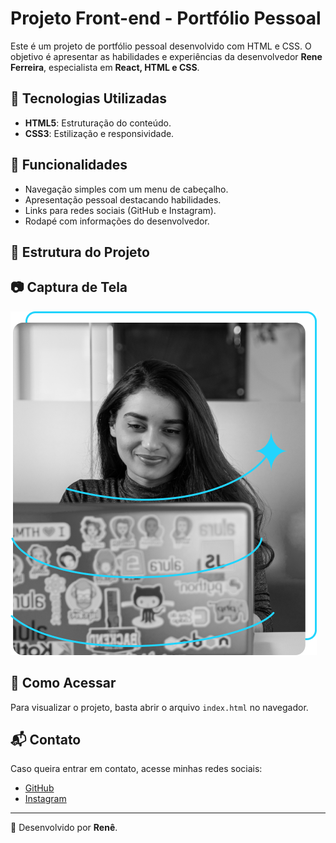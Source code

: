 # Projeto Front-end - Portfólio Pessoal

Este é um projeto de portfólio pessoal desenvolvido com HTML e CSS. O objetivo é apresentar as habilidades e experiências da desenvolvedor **Rene Ferreira**, especialista em **React, HTML e CSS**.

## 🚀 Tecnologias Utilizadas

- **HTML5**: Estruturação do conteúdo.
- **CSS3**: Estilização e responsividade.

## 📌 Funcionalidades

- Navegação simples com um menu de cabeçalho.
- Apresentação pessoal destacando habilidades.
- Links para redes sociais (GitHub e Instagram).
- Rodapé com informações do desenvolvedor.

## 🎨 Estrutura do Projeto

## 📷 Captura de Tela

![Imagem de capa](assets/Imagem.png)

## 🔗 Como Acessar

Para visualizar o projeto, basta abrir o arquivo `index.html` no navegador.

## 📬 Contato

Caso queira entrar em contato, acesse minhas redes sociais:

- [GitHub](https://github.com/ReneFerreira-Dev)
- [Instagram](https://www.instagram.com/renatamonteiro.adv/)

---

📌 Desenvolvido por **Renê**.

